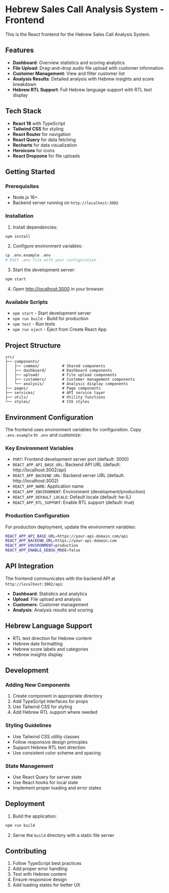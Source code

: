 # Hebrew Sales Call Analysis System - Frontend

This is the React frontend for the Hebrew Sales Call Analysis System.

## Features

- **Dashboard**: Overview statistics and scoring analytics
- **File Upload**: Drag-and-drop audio file upload with customer information
- **Customer Management**: View and filter customer list
- **Analysis Results**: Detailed analysis with Hebrew insights and score breakdown
- **Hebrew RTL Support**: Full Hebrew language support with RTL text display

## Tech Stack

- **React 18** with TypeScript
- **Tailwind CSS** for styling
- **React Router** for navigation
- **React Query** for data fetching
- **Recharts** for data visualization
- **Heroicons** for icons
- **React Dropzone** for file uploads

## Getting Started

### Prerequisites

- Node.js 16+ 
- Backend server running on `http://localhost:3002`

### Installation

1. Install dependencies:
```bash
npm install
```

2. Configure environment variables:
```bash
cp .env.example .env
# Edit .env file with your configuration
```

3. Start the development server:
```bash
npm start
```

4. Open [http://localhost:3000](http://localhost:3000) in your browser.

### Available Scripts

- `npm start` - Start development server
- `npm run build` - Build for production
- `npm test` - Run tests
- `npm run eject` - Eject from Create React App

## Project Structure

```
src/
├── components/
│   ├── common/          # Shared components
│   ├── dashboard/       # Dashboard components
│   ├── upload/          # File upload components
│   ├── customers/       # Customer management components
│   └── analysis/        # Analysis display components
├── pages/               # Page components
├── services/            # API service layer
├── utils/               # Utility functions
└── styles/              # CSS styles
```

## Environment Configuration

The frontend uses environment variables for configuration. Copy `.env.example` to `.env` and customize:

### Key Environment Variables

- `PORT`: Frontend development server port (default: 3000)
- `REACT_APP_API_BASE_URL`: Backend API URL (default: http://localhost:3002/api)
- `REACT_APP_BACKEND_URL`: Backend server URL (default: http://localhost:3002)
- `REACT_APP_NAME`: Application name
- `REACT_APP_ENVIRONMENT`: Environment (development/production)
- `REACT_APP_DEFAULT_LOCALE`: Default locale (default: he-IL)
- `REACT_APP_RTL_SUPPORT`: Enable RTL support (default: true)

### Production Configuration

For production deployment, update the environment variables:

```bash
REACT_APP_API_BASE_URL=https://your-api-domain.com/api
REACT_APP_BACKEND_URL=https://your-api-domain.com
REACT_APP_ENVIRONMENT=production
REACT_APP_ENABLE_DEBUG_MODE=false
```

## API Integration

The frontend communicates with the backend API at `http://localhost:3002/api`:

- **Dashboard**: Statistics and analytics
- **Upload**: File upload and analysis
- **Customers**: Customer management
- **Analysis**: Analysis results and scoring

## Hebrew Language Support

- RTL text direction for Hebrew content
- Hebrew date formatting
- Hebrew score labels and categories
- Hebrew insights display

## Development

### Adding New Components

1. Create component in appropriate directory
2. Add TypeScript interfaces for props
3. Use Tailwind CSS for styling
4. Add Hebrew RTL support where needed

### Styling Guidelines

- Use Tailwind CSS utility classes
- Follow responsive design principles
- Support Hebrew RTL text direction
- Use consistent color scheme and spacing

### State Management

- Use React Query for server state
- Use React hooks for local state
- Implement proper loading and error states

## Deployment

1. Build the application:
```bash
npm run build
```

2. Serve the `build` directory with a static file server

## Contributing

1. Follow TypeScript best practices
2. Add proper error handling
3. Test with Hebrew content
4. Ensure responsive design
5. Add loading states for better UX
